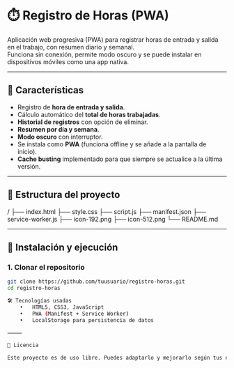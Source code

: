 # ⏱️ Registro de Horas (PWA)

Aplicación web progresiva (PWA) para registrar horas de entrada y salida en el trabajo, con resumen diario y semanal.  
Funciona sin conexión, permite modo oscuro y se puede instalar en dispositivos móviles como una app nativa.

---

## 🚀 Características
- Registro de **hora de entrada y salida**.
- Cálculo automático del **total de horas trabajadas**.
- **Historial de registros** con opción de eliminar.
- **Resumen por día y semana**.
- **Modo oscuro** con interruptor.
- Se instala como **PWA** (funciona offline y se añade a la pantalla de inicio).
- **Cache busting** implementado para que siempre se actualice a la última versión.

---

## 📂 Estructura del proyecto
/
├── index.html
├── style.css
├── script.js
├── manifest.json
├── service-worker.js
├── icon-192.png
├── icon-512.png
└── README.md

---

## 🔧 Instalación y ejecución

### 1. Clonar el repositorio
```bash
git clone https://github.com/tuusuario/registro-horas.git
cd registro-horas

🛠️ Tecnologías usadas
	•	HTML5, CSS3, JavaScript
	•	PWA (Manifest + Service Worker)
	•	LocalStorage para persistencia de datos

⸻

📄 Licencia

Este proyecto es de uso libre. Puedes adaptarlo y mejorarlo según tus necesidades.